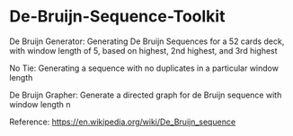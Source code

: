 # De-Bruijn-Sequence-Toolkit

De Bruijn Generator: Generating De Bruijn Sequences for a 52 cards deck, with window length of 5, based on highest, 2nd highest, and 3rd highest

No Tie: Generating a sequence with no duplicates in a particular window length

De Bruijn Grapher: Generate a directed graph for de Bruijn sequence with window length n

Reference: https://en.wikipedia.org/wiki/De_Bruijn_sequence
